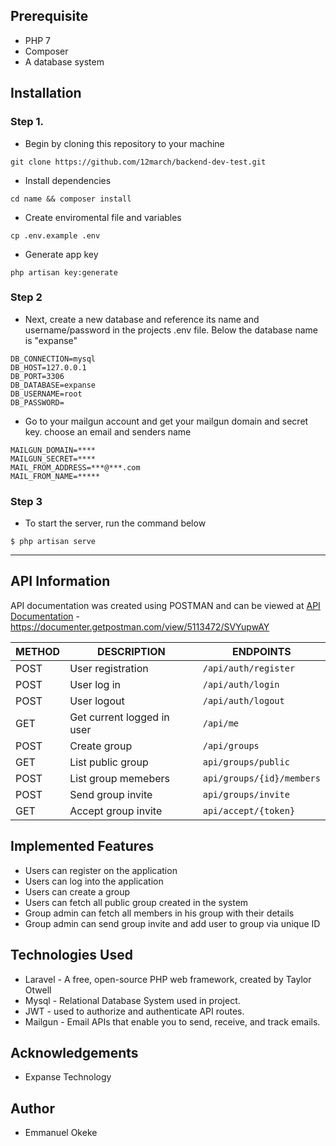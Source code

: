 ## Prerequisite
- PHP 7
- Composer
- A database system

## Installation

### Step 1.
- Begin by cloning this repository to your machine 
```
git clone https://github.com/12march/backend-dev-test.git
```

- Install dependencies
```
cd name && composer install
```

- Create enviromental file and variables
```
cp .env.example .env
```

- Generate app key
```
php artisan key:generate
```

### Step 2
- Next, create a new database and reference its name and username/password in the projects .env file. Below the database name is "expanse"
```
DB_CONNECTION=mysql
DB_HOST=127.0.0.1
DB_PORT=3306
DB_DATABASE=expanse
DB_USERNAME=root
DB_PASSWORD=
```

- Go to your mailgun account and get your mailgun domain and secret key. choose an email and senders name
```
MAILGUN_DOMAIN=****
MAILGUN_SECRET=****
MAIL_FROM_ADDRESS=***@***.com
MAIL_FROM_NAME=*****
```

### Step 3
- To start the server, run the command below
```shell
$ php artisan serve
```


---

## API Information

API documentation was created using POSTMAN and can be viewed at [API Documentation](https://documenter.getpostman.com/view/5113472/SVYupwAY) - https://documenter.getpostman.com/view/5113472/SVYupwAY

METHOD | DESCRIPTION | ENDPOINTS
-------|-------------|-----------
POST   | User registration | `/api/auth/register`
POST   | User log in | `/api/auth/login`
POST   | User logout | `/api/auth/logout`
GET    | Get current logged in user | `/api/me`
POST   | Create group | `/api/groups`
GET    | List public group | `api/groups/public`
POST   | List group memebers | `api/groups/{id}/members`
POST   | Send group invite | `api/groups/invite`
GET    | Accept group invite | `api/accept/{token}`

## Implemented Features
- Users can register on the application
- Users can log into the application
- Users can create a group
- Users can fetch all public group created in the system
- Group admin can fetch all members in his group with their details
- Group admin can send group invite and add user to group via unique ID


## Technologies Used
- Laravel - A free, open-source PHP web framework, created by Taylor Otwell
- Mysql - Relational Database System used in project.
- JWT - used to authorize and authenticate API routes.
- Mailgun - Email APIs that enable you to send, receive, and track emails.


## Acknowledgements

* Expanse Technology

## Author

* Emmanuel Okeke